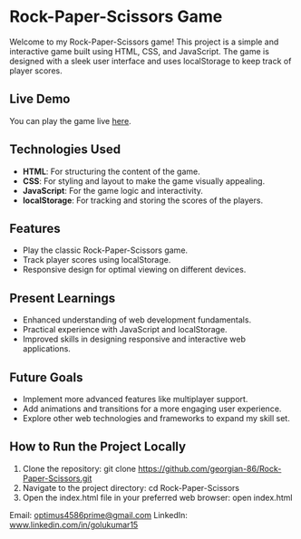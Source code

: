 # Rock-Paper-Scissors Game

Welcome to my Rock-Paper-Scissors game! This project is a simple and interactive game built using HTML, CSS, and JavaScript. The game is designed with a sleek user interface and uses localStorage to keep track of player scores.

## Live Demo

You can play the game live [here](https://georgian-86.github.io/Rock-Paper-Scissors/).

## Technologies Used

- **HTML**: For structuring the content of the game.
- **CSS**: For styling and layout to make the game visually appealing.
- **JavaScript**: For the game logic and interactivity.
- **localStorage**: For tracking and storing the scores of the players.

## Features

- Play the classic Rock-Paper-Scissors game.
- Track player scores using localStorage.
- Responsive design for optimal viewing on different devices.

## Present Learnings

- Enhanced understanding of web development fundamentals.
- Practical experience with JavaScript and localStorage.
- Improved skills in designing responsive and interactive web applications.

## Future Goals

- Implement more advanced features like multiplayer support.
- Add animations and transitions for a more engaging user experience.
- Explore other web technologies and frameworks to expand my skill set.

## How to Run the Project Locally

1. Clone the repository:
   git clone https://github.com/georgian-86/Rock-Paper-Scissors.git
2. Navigate to the project directory:
   cd Rock-Paper-Scissors
3. Open the index.html file in your preferred web browser:
   open index.html


Email: optimus4586prime@gmail.com
LinkedIn: www.linkedin.com/in/golukumar15


